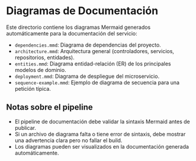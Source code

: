 # Diagramas de Documentación

Este directorio contiene los diagramas Mermaid generados automáticamente para la documentación del servicio:

- `dependencies.mmd`: Diagrama de dependencias del proyecto.
- `architecture.mmd`: Arquitectura general (controladores, servicios, repositorios, entidades).
- `entities.mmd`: Diagrama entidad-relación (ER) de los principales modelos de dominio.
- `deployment.mmd`: Diagrama de despliegue del microservicio.
- `sequence-example.mmd`: Ejemplo de diagrama de secuencia para una petición típica.

## Notas sobre el pipeline
- El pipeline de documentación debe validar la sintaxis Mermaid antes de publicar.
- Si un archivo de diagrama falta o tiene error de sintaxis, debe mostrar una advertencia clara pero no fallar el build.
- Los diagramas pueden ser visualizados en la documentación generada automáticamente.
